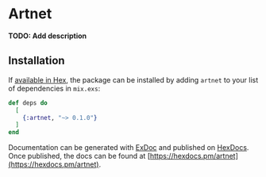 # Artnet

**TODO: Add description**

## Installation

If [available in Hex](https://hex.pm/docs/publish), the package can be installed
by adding `artnet` to your list of dependencies in `mix.exs`:

```elixir
def deps do
  [
    {:artnet, "~> 0.1.0"}
  ]
end
```

Documentation can be generated with [ExDoc](https://github.com/elixir-lang/ex_doc)
and published on [HexDocs](https://hexdocs.pm). Once published, the docs can
be found at [https://hexdocs.pm/artnet](https://hexdocs.pm/artnet).

